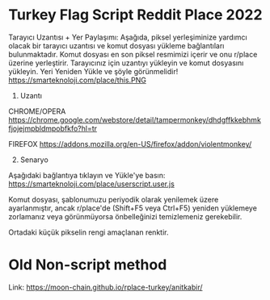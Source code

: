 # Turkey Flag Script Reddit Place 2022

Tarayıcı Uzantısı + Yer Paylaşımı:
Aşağıda, piksel yerleşiminize yardımcı olacak bir tarayıcı uzantısı ve komut dosyası yükleme bağlantıları bulunmaktadır. Komut dosyası en son piksel resmimizi içerir ve onu r/place üzerine yerleştirir. Tarayıcınız için uzantıyı yükleyin ve komut dosyasını yükleyin.
Yeri Yeniden Yükle ve şöyle görünmelidir!
https://smarteknoloji.com/place/this.PNG


1. Uzantı

CHROME/OPERA https://chrome.google.com/webstore/detail/tampermonkey/dhdgffkkebhmkfjojejmpbldmpobfkfo?hl=tr

FIREFOX https://addons.mozilla.org/en-US/firefox/addon/violentmonkey/

2. Senaryo

Aşağıdaki bağlantıya tıklayın ve Yükle'ye basın: https://smarteknoloji.com/place/userscript.user.js

Komut dosyası, şablonumuzu periyodik olarak yenilemek üzere ayarlanmıştır, ancak r/place'de (Shift+F5 veya Ctrl+F5) yeniden yüklemeye zorlamanız veya görünmüyorsa önbelleğinizi temizlemeniz gerekebilir.

Ortadaki küçük pikselin rengi amaçlanan renktir.



# Old Non-script method
Link: https://moon-chain.github.io/rplace-turkey/anitkabir/
